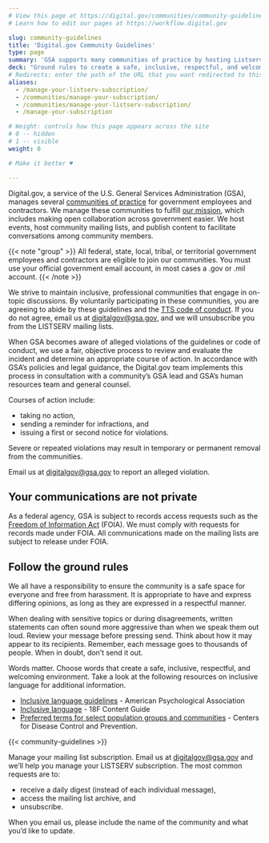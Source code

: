 ```yaml
---
# View this page at https://digital.gov/communities/community-guidelines
# Learn how to edit our pages at https://workflow.digital.gov

slug: community-guidelines
title: 'Digital.gov Community Guidelines'
type: page
summary: 'GSA supports many communities of practice by hosting Listservs which provide our Digital.gov community with an easy way to collaborate, ask questions, and share information.'
deck: "Ground rules to create a safe, inclusive, respectful, and welcoming environment"
# Redirects: enter the path of the URL that you want redirected to this page. The 4th one is temporary until we can build 2nd page
aliases:
  - /manage-your-listserv-subscription/
  - /communities/manage-your-subscription/
  - /communities/manage-your-listserv-subscription/
  - /manage-your-subscription

# Weight: controls how this page appears across the site
# 0 -- hidden
# 1 -- visible
weight: 0

# Make it better ♥

---
```


Digital.gov, a service of the U.S. General Services Administration (GSA), manages several [communities of practice](https://digital.gov/communities/) for government employees and contractors. We manage these communities to fulfill [our mission](https://digital.gov/about/), which includes making open collaboration across government easier. We host events, host community mailing lists, and publish content to facilitate conversations among community members.

{{< note "group" >}}
All federal, state, local, tribal, or territorial government employees and contractors are eligible to join our communities. You must use your official government email account, in most cases a .gov or .mil account.
{{< /note >}}

We strive to maintain inclusive, professional communities that engage in on-topic discussions. By voluntarily participating in these communities, you are agreeing to abide by these guidelines and the [TTS code of conduct](https://handbook.tts.gsa.gov/about-us/code-of-conduct/). If you do not agree, email us at [digitalgov@gsa.gov](mailto:digitalgov@gsa.gov), and we will unsubscribe you from the LISTSERV mailing lists.

When GSA becomes aware of alleged violations of the guidelines or code of conduct, we use a fair, objective process to review and evaluate the incident and determine an appropriate course of action. In accordance with GSA’s policies and legal guidance, the Digital.gov team implements this process in consultation with a community’s GSA lead and GSA’s human resources team and general counsel.

Courses of action include:
* taking no action,
* sending a reminder for infractions, and
* issuing a first or second notice for violations.

Severe or repeated violations may result in temporary or permanent removal from the communities.

Email us at [digitalgov@gsa.gov](mailto:digitalgov@gsa.gov) to report an alleged violation.

## Your communications are not private

As a federal agency, GSA is subject to records access requests such as the [Freedom of Information Act](https://www.gsa.gov/reference/freedom-of-information-act-foia) (FOIA). We must comply with requests for records made under FOIA. All communications made on the mailing lists are subject to release under FOIA. 

## Follow the ground rules

We all have a responsibility to ensure the community is a safe space for everyone and free from harassment. It is appropriate to have and express differing opinions, as long as they are expressed in a respectful manner.

When dealing with sensitive topics or during disagreements, written statements can often sound more aggressive than when we speak them out loud. Review your message before pressing send. Think about how it may appear to its recipients. Remember, each message goes to thousands of people. When in doubt, don’t send it out.

Words matter. Choose words that create a safe, inclusive, respectful, and welcoming environment. Take a look at the following resources on inclusive language for additional information.

* [Inclusive language guidelines](https://www.apa.org/about/apa/equity-diversity-inclusion/language-guidelines) - American Psychological Association
* [Inclusive language](https://content-guide.18f.gov/our-style/inclusive-language/) - 18F Content Guide
* [Preferred terms for select population groups and communities](https://www.cdc.gov/healthcommunication/Preferred_Terms.html) - Centers for Disease Control and Prevention.

{{< community-guidelines >}}

Manage your mailing list subscription.
Email us at [digitalgov@gsa.gov](mailto:digitalgov@gsa.gov) and we’ll help you manage your LISTSERV subscription. The most common requests are to:
* receive a daily digest (instead of each individual message),
* access the mailing list archive, and
* unsubscribe.

When you email us, please include the name of the community and what you’d like to update.
